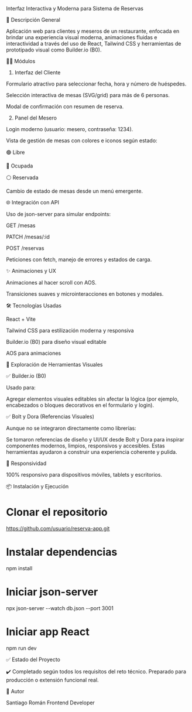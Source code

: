 Interfaz Interactiva y Moderna para Sistema de Reservas

🚀 Descripción General

Aplicación web para clientes y meseros de un restaurante, enfocada en brindar una experiencia visual moderna, animaciones fluidas e interactividad a través del uso de React, Tailwind CSS y herramientas de prototipado visual como Builder.io (B0).

👨‍🍳 Módulos

1. Interfaz del Cliente

Formulario atractivo para seleccionar fecha, hora y número de huéspedes.

Selección interactiva de mesas (SVG/grid) para más de 6 personas.

Modal de confirmación con resumen de reserva.

2. Panel del Mesero

Login moderno (usuario: mesero, contraseña: 1234).

Vista de gestión de mesas con colores e iconos según estado:

🟢 Libre

🔴 Ocupada

⚪ Reservada

Cambio de estado de mesas desde un menú emergente.

🌐 Integración con API

Uso de json-server para simular endpoints:

GET /mesas

PATCH /mesas/:id

POST /reservas

Peticiones con fetch, manejo de errores y estados de carga.

✨ Animaciones y UX

Animaciones al hacer scroll con AOS.

Transiciones suaves y microinteracciones en botones y modales.

🛠️ Tecnologías Usadas

React + Vite

Tailwind CSS para estilización moderna y responsiva

Builder.io (B0) para diseño visual editable

AOS para animaciones

🎨 Exploración de Herramientas Visuales

✅ Builder.io (B0)

Usado para:

Agregar elementos visuales editables sin afectar la lógica (por ejemplo, encabezados o bloques decorativos en el formulario y login).

✅ Bolt y Dora (Referencias Visuales)

Aunque no se integraron directamente como librerías:

Se tomaron referencias de diseño y UI/UX desde Bolt y Dora para inspirar componentes modernos, limpios, responsivos y accesibles. Estas herramientas ayudaron a construir una experiencia coherente y pulida.

📱 Responsividad

100% responsivo para dispositivos móviles, tablets y escritorios.

📦 Instalación y Ejecución

# Clonar el repositorio
https://github.com/usuario/reserva-app.git

# Instalar dependencias
npm install

# Iniciar json-server
npx json-server --watch db.json --port 3001

# Iniciar app React
npm run dev



✅ Estado del Proyecto

✔️ Completado según todos los requisitos del reto técnico.
Preparado para producción o extensión funcional real.

🙌 Autor

Santiago Román Frontend Developer

